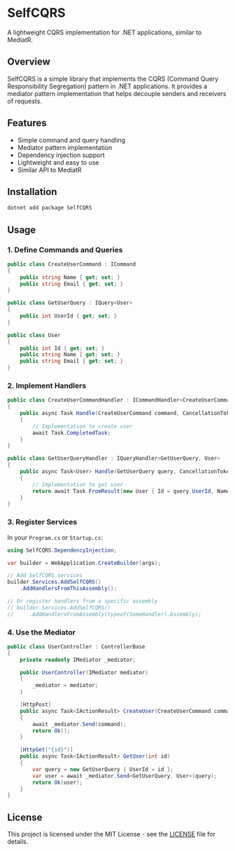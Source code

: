 # SelfCQRS

A lightweight CQRS implementation for .NET applications, similar to MediatR.

## Overview

SelfCQRS is a simple library that implements the CQRS (Command Query Responsibility Segregation) pattern in .NET applications. It provides a mediator pattern implementation that helps decouple senders and receivers of requests.

## Features

- Simple command and query handling
- Mediator pattern implementation
- Dependency injection support
- Lightweight and easy to use
- Similar API to MediatR

## Installation

```bash
dotnet add package SelfCQRS
```

## Usage

### 1. Define Commands and Queries

```csharp
public class CreateUserCommand : ICommand
{
    public string Name { get; set; }
    public string Email { get; set; }
}

public class GetUserQuery : IQuery<User>
{
    public int UserId { get; set; }
}

public class User
{
    public int Id { get; set; }
    public string Name { get; set; }
    public string Email { get; set; }
}
```

### 2. Implement Handlers

```csharp
public class CreateUserCommandHandler : ICommandHandler<CreateUserCommand>
{
    public async Task Handle(CreateUserCommand command, CancellationToken cancellationToken)
    {
        // Implementation to create user
        await Task.CompletedTask;
    }
}

public class GetUserQueryHandler : IQueryHandler<GetUserQuery, User>
{
    public async Task<User> Handle(GetUserQuery query, CancellationToken cancellationToken)
    {
        // Implementation to get user
        return await Task.FromResult(new User { Id = query.UserId, Name = "John Doe", Email = "john@example.com" });
    }
}
```

### 3. Register Services

In your `Program.cs` or `Startup.cs`:

```csharp
using SelfCQRS.DependencyInjection;

var builder = WebApplication.CreateBuilder(args);

// Add SelfCQRS services
builder.Services.AddSelfCQRS()
    .AddHandlersFromThisAssembly();

// Or register handlers from a specific assembly
// builder.Services.AddSelfCQRS()
//     .AddHandlersFromAssembly(typeof(SomeHandler).Assembly);
```

### 4. Use the Mediator

```csharp
public class UserController : ControllerBase
{
    private readonly IMediator _mediator;

    public UserController(IMediator mediator)
    {
        _mediator = mediator;
    }

    [HttpPost]
    public async Task<IActionResult> CreateUser(CreateUserCommand command)
    {
        await _mediator.Send(command);
        return Ok();
    }

    [HttpGet("{id}")]
    public async Task<IActionResult> GetUser(int id)
    {
        var query = new GetUserQuery { UserId = id };
        var user = await _mediator.Send<GetUserQuery, User>(query);
        return Ok(user);
    }
}
```

## License

This project is licensed under the MIT License - see the [LICENSE](LICENSE) file for details.
